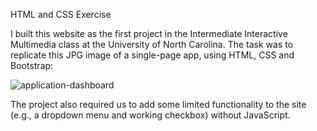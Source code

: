 HTML and CSS Exercise

I built this website as the first project in the Intermediate Interactive Multimedia class at the University of North Carolina. The task was to replicate this JPG image of a single-page app, using HTML, CSS and Bootstrap:

![application-dashboard](https://cloud.githubusercontent.com/assets/13855804/20981103/3707652c-bc81-11e6-9f09-c69dce33a523.jpg)


The project also required us to add some limited functionality to the site (e.g., a dropdown menu and working checkbox) without JavaScript.